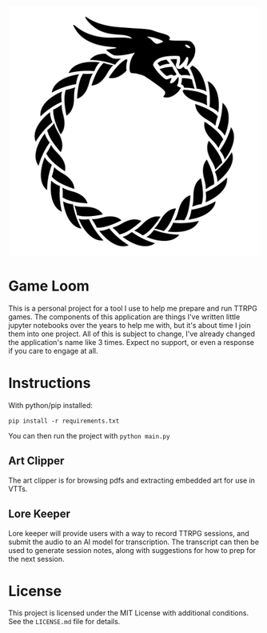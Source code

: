 <p align="center">
  <img src="https://github.com/popcorndevils/gameloom/blob/main/res/logo.png" alt="Game Loom Logo" width="500"/>
</p>

# Game Loom
This is a personal project for a tool I use to help me prepare and run TTRPG games.  The components of this application are things I've written little jupyter notebooks over the years to help me with, but it's about time I join them into one project.  All of this is subject to change, I've already changed the application's name like 3 times.  Expect no support, or even a response if you care to engage at all.  

# Instructions  
With python/pip installed:

```
pip install -r requirements.txt
```  

You can then run the project with `python main.py`

## Art Clipper
The art clipper is for browsing pdfs and extracting embedded art for use in VTTs.

## Lore Keeper
Lore keeper will provide users with a way to record TTRPG sessions, and submit the audio to an AI model for transcription.  The transcript can then be used to generate session notes, along with suggestions for how to prep for the next session.

# License
This project is licensed under the MIT License with additional conditions. See the `LICENSE.md` file for details.